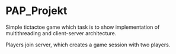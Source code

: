 # PAP_Projekt

Simple tictactoe game which task is to show implementation of multithreading and client-server architecture.

Players join server, which creates a game session with two players.
